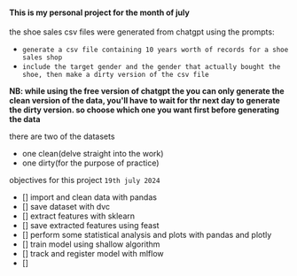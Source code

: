#### This is my personal project for the month of july

the shoe sales csv files were generated from chatgpt using the prompts:
- `generate a csv file containing 10 years worth of records for a shoe sales shop`
- `include the target gender and the gender that actually bought the shoe, then make a dirty version of the csv file`

**NB:  while using the free version of chatgpt the you can only generate the clean version of the data, you'll have to wait for thr next day to generate the dirty version. so choose which one you want first before generating the data**

there are two of the datasets
- one clean(delve straight into the work) 
- one dirty(for the purpose of practice)

objectives for this project `19th july 2024`
- [] import and clean data with pandas
- [] save dataset with dvc
- [] extract features with sklearn
- [] save extracted features using feast
- [] perform some statistical analysis and plots with pandas and plotly
- [] train model using shallow algorithm
- [] track and register model with mlflow
- [] 